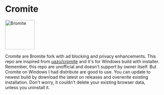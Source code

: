 # Cromite

<a href="https://www.cromite.org">
  <img title="Cromite - take back your browser!" src="https://www.cromite.org/app_icon.png" width="96" alt="Bromite" />
</a>
<br>

Cromite are Bromite fork with ad blocking and privacy enhancements. This repo are inspired from [uazo/cromite](https://github.com/uazo/cromite) and it's for Windows build with installer.
Remember, this repo are unofficial and doesn't support by owner itself. But Cromite on Windows I had distribute are good to use. You can update to newest build by download the latest on releases and overwrite existing installation. Don't worry, it couldn't delete your existing browser data, unless you uninstall it.
